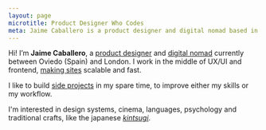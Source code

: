 ```yaml
---
layout: page
microtitle: Product Designer Who Codes
meta: Jaime Caballero is a product designer and digital nomad based in Oviedo, Spain and London
---
```


<p class="c-intro c-intro--color" id="skip" tabindex="-1">
  Hi! I’m <strong>Jaime Caballero</strong>, a <a href="/about/">product designer</a> and <a href="http://instagram.com/jai_cab">digital nomad</a> currently between Oviedo (Spain) and London. I work in the middle of UX/UI and frontend, <a href="/work/">making sites</a> scalable and fast.
</p>

<p class="c-intro c-intro--color">
I like to build <a href="/projects/">side projects</a> in my spare time, to improve either my skills or my workflow.
</p>

<p class="c-intro c-intro--color">
I'm interested in design systems, cinema, languages, psychology and traditional crafts, like the japanese <a href="https://youtu.be/lT55_u8URU0"><em>kintsugi</em></a>.
</p>
